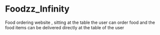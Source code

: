# Foodzz_Infinity
Food ordering website , sitting at the table the user can order food and the food items can be delivered directly at the table of the user 
